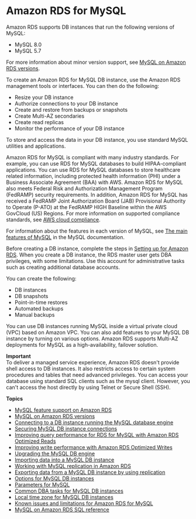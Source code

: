 # Amazon RDS for MySQL<a name="CHAP_MySQL"></a>

Amazon RDS supports DB instances that run the following versions of MySQL:
+ MySQL 8\.0
+ MySQL 5\.7

For more information about minor version support, see [MySQL on Amazon RDS versions](MySQL.Concepts.VersionMgmt.md)\.

To create an Amazon RDS for MySQL DB instance, use the Amazon RDS management tools or interfaces\. You can then do the following:
+ Resize your DB instance
+ Authorize connections to your DB instance
+ Create and restore from backups or snapshots
+ Create Multi\-AZ secondaries
+ Create read replicas
+ Monitor the performance of your DB instance

To store and access the data in your DB instance, you use standard MySQL utilities and applications\.

Amazon RDS for MySQL is compliant with many industry standards\. For example, you can use RDS for MySQL databases to build HIPAA\-compliant applications\. You can use RDS for MySQL databases to store healthcare related information, including protected health information \(PHI\) under a Business Associate Agreement \(BAA\) with AWS\. Amazon RDS for MySQL also meets Federal Risk and Authorization Management Program \(FedRAMP\) security requirements\. In addition, Amazon RDS for MySQL has received a FedRAMP Joint Authorization Board \(JAB\) Provisional Authority to Operate \(P\-ATO\) at the FedRAMP HIGH Baseline within the AWS GovCloud \(US\) Regions\. For more information on supported compliance standards, see [AWS cloud compliance](http://aws.amazon.com/compliance/)\.

For information about the features in each version of MySQL, see [The main features of MySQL](https://dev.mysql.com/doc/refman/8.0/en/features.html) in the MySQL documentation\.

Before creating a DB instance, complete the steps in [Setting up for Amazon RDS](CHAP_SettingUp.md)\. When you create a DB instance, the RDS master user gets DBA privileges, with some limitations\. Use this account for administrative tasks such as creating additional database accounts\.

You can create the following:
+ DB instances
+ DB snapshots
+ Point\-in\-time restores
+ Automated backups
+ Manual backups

You can use DB instances running MySQL inside a virtual private cloud \(VPC\) based on Amazon VPC\. You can also add features to your MySQL DB instance by turning on various options\. Amazon RDS supports Multi\-AZ deployments for MySQL as a high\-availability, failover solution\.

**Important**  
To deliver a managed service experience, Amazon RDS doesn't provide shell access to DB instances\. It also restricts access to certain system procedures and tables that need advanced privileges\. You can access your database using standard SQL clients such as the mysql client\. However, you can't access the host directly by using Telnet or Secure Shell \(SSH\)\.

**Topics**
+ [MySQL feature support on Amazon RDS](MySQL.Concepts.FeatureSupport.md)
+ [MySQL on Amazon RDS versions](MySQL.Concepts.VersionMgmt.md)
+ [Connecting to a DB instance running the MySQL database engine](USER_ConnectToInstance.md)
+ [Securing MySQL DB instance connections](securing-mysql-connections.md)
+ [Improving query performance for RDS for MySQL with Amazon RDS Optimized Reads](rds-optimized-reads.md)
+ [Improving write performance with Amazon RDS Optimized Writes](rds-optimized-writes.md)
+ [Upgrading the MySQL DB engine](USER_UpgradeDBInstance.MySQL.md)
+ [Importing data into a MySQL DB instance](MySQL.Procedural.Importing.Other.md)
+ [Working with MySQL replication in Amazon RDS](USER_MySQL.Replication.md)
+ [Exporting data from a MySQL DB instance by using replication](MySQL.Procedural.Exporting.NonRDSRepl.md)
+ [Options for MySQL DB instances](Appendix.MySQL.Options.md)
+ [Parameters for MySQL](Appendix.MySQL.Parameters.md)
+ [Common DBA tasks for MySQL DB instances](Appendix.MySQL.CommonDBATasks.md)
+ [Local time zone for MySQL DB instances](MySQL.Concepts.LocalTimeZone.md)
+ [Known issues and limitations for Amazon RDS for MySQL](MySQL.KnownIssuesAndLimitations.md)
+ [MySQL on Amazon RDS SQL reference](Appendix.MySQL.SQLRef.md)